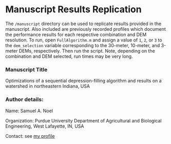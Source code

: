 # Manuscript Results Replication
The `/manuscript` directory can be used to replicate results provided in the manuscript. Also included are previously recorded profiles which document the performance results for each respective combination and DEM resolution. To run, open `FullAlgorithm.m` and assign a value of `1`, `2`, or `3` to the `dem_selection` variable corresponding to the 30-meter, 10-meter, and 3-meter DEMs, respectively. Then run the script. Note, depending on the combination and DEM selected, run times may be very long.

### Manuscript Title
Optimizations of a sequential depression-filling algorithm and results on a watershed in northeastern Indiana, USA

### Author details:
Name: Samuel A. Noel

Organization: Purdue University Department of Agricultural and Biological Engineering, West Lafayette, IN, USA

Contact: see [my profile](https://github.com/sanoel)

